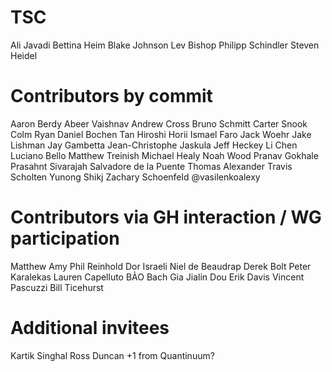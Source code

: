 # TSC

Ali Javadi
Bettina Heim
Blake Johnson
Lev Bishop
Philipp Schindler
Steven Heidel


# Contributors by commit

Aaron Berdy
Abeer Vaishnav
Andrew Cross
Bruno Schmitt
Carter Snook
Colm Ryan
Daniel Bochen Tan
Hiroshi Horii
Ismael Faro
Jack Woehr
Jake Lishman
Jay Gambetta
Jean-Christophe Jaskula
Jeff Heckey
Li Chen
Luciano Bello
Matthew Treinish
Michael Healy
Noah Wood
Pranav Gokhale
Prasahnt Sivarajah
Salvadore de la Puente
Thomas Alexander
Travis Scholten
Yunong Shikj
Zachary Schoenfeld
@vasilenkoalexy


# Contributors via GH interaction / WG participation

Matthew Amy
Phil Reinhold
Dor Israeli
Niel de Beaudrap
Derek Bolt
Peter Karalekas
Lauren Capelluto
BẢO Bach Gia
Jialin Dou
Erik Davis
Vincent Pascuzzi
Bill Ticehurst


# Additional invitees

Kartik Singhal
Ross Duncan +1 from Quantinuum?
